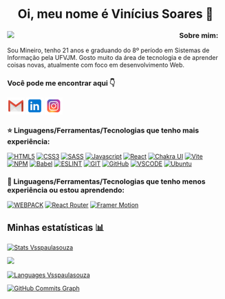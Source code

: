 <h1 align="center">Oi, meu nome é Vinícius Soares 🐉</h1>
  
<div>  
  <img align="left" src="https://c.tenor.com/whgQwNlVvNkAAAAi/xero-code.gif" width='400'/>
  <div align="">
      <h3>Sobre mim: </h3>
      <p>Sou Mineiro, tenho 21 anos e  graduando do 8º período em Sistemas de Informação pela UFVJM. Gosto muito da área de tecnologia e de aprender coisas novas, atualmente com foco em desenvolvimento Web. </p>
  </div>
</div>

<div> 
    <h3 align="left">Você pode me encontrar aqui 👇</h3>  
    <a href="mailto:vsspaulasouza@gmail.com"><img src="https://raw.githubusercontent.com/Vsspaulasouza/Vsspaulasouza/main/icons/gmail.svg" width="40px" title="Email" /></a>
    <a href="https://br.linkedin.com/in/vinicius-soares-ps"><img src="https://raw.githubusercontent.com/Vsspaulasouza/Vsspaulasouza/main/icons/linkedin.svg" width="40px" title="LinkedIn" /></a>
    <a href="https://www.instagram.com/viniciussoares_ps/"><img src="https://raw.githubusercontent.com/Vsspaulasouza/Vsspaulasouza/main/icons/instagram.svg" width="40px" title="Instagram" /></a>
</div>

<div align="left">
    <h3>⭐ Linguagens/Ferramentas/Tecnologias que tenho mais experiência:</h3>
    <div>
      <a href="https://developer.mozilla.org/pt-BR/docs/Web/HTML"><img src="https://img.shields.io/badge/HTML5-E34F26?style=for-the-badge&logo=html5&logoColor=white" alt="HTML5" /></a>
      <a href="https://developer.mozilla.org/pt-BR/docs/Web/CSS"><img src="https://img.shields.io/badge/CSS3-1572B6?style=for-the-badge&logo=css3&logoColor=white" alt="CSS3" /></a>
      <a href="https://sass-lang.com/"><img src="https://img.shields.io/badge/Sass-CC6699?style=for-the-badge&logo=sass&logoColor=white" alt="SASS" /></a>
      <a href="https://developer.mozilla.org/pt-BR/docs/Web/JavaScript"><img src="https://img.shields.io/badge/JavaScript-F7DF1E?style=for-the-badge&logo=javascript&logoColor=black" alt="Javascript" /></a>
      <a href="https://pt-br.reactjs.org/"><img src="https://img.shields.io/badge/React-20232A?style=for-the-badge&logo=react&logoColor=61DAFB" alt="React" /></a>
      <a href="https://chakra-ui.com/"><img src="https://img.shields.io/badge/Chakra_UI-2C7A7B?style=for-the-badge&logo=chakraui&logoColor=white" alt="Chakra UI" /></a>
      <a href="https://vitejs.dev/"><img src="https://img.shields.io/badge/Vite-646CFF?style=for-the-badge&logo=vite&logoColor=black" alt="Vite" /></a>
      <a href="https://www.npmjs.com/"><img src="https://img.shields.io/badge/npm-CB3837?style=for-the-badge&logo=npm&logoColor=white" alt="NPM" /></a>
      <a href="https://babeljs.io/"><img src="https://img.shields.io/badge/Babel-F9DC3E?style=for-the-badge&logo=babel&logoColor=black" alt="Babel" /></a>
      <a href="https://eslint.org/"><img src="https://img.shields.io/badge/ESLint-5050C3?style=for-the-badge&logo=eslint&logoColor=white" alt="ESLINT" /></a>
      <a href="https://git-scm.com/"><img src="https://img.shields.io/badge/Git-107C10?style=for-the-badge&logo=git&logoColor=white" alt="GIT" /></a>
      <a href="https://github.com/"><img src="https://img.shields.io/badge/GitHub-100000?style=for-the-badge&logo=github&logoColor=white" alt="GitHub" /></a>
      <a href="https://code.visualstudio.com/"><img src="https://img.shields.io/badge/VS_Code-0078D4?style=for-the-badge&logo=visual%20studio%20code&logoColor=white" alt="VSCODE" /></a>
      <a href="https://ubuntu.com/download"><img src="https://img.shields.io/badge/Ubuntu-301232?style=for-the-badge&logo=ubuntu&logoColor=white" alt="Ubuntu" /></a>
    </div>
    </div>

<h3 align="left">📖 Linguagens/Ferramentas/Tecnologias que tenho menos experiência ou estou aprendendo:</h3>
<div>
  <a href="https://webpack.js.org/"><img src="https://img.shields.io/badge/Webpack-1C78C0?style=for-the-badge&logo=webpack&logoColor=white" alt="WEBPACK" /></a> 
  <a href="https://reactrouter.com/"><img src="https://img.shields.io/badge/React_Router-F44250?style=for-the-badge&logo=reactrouter&logoColor=white" alt="React Router"/></a> 
  <a href="https://www.framer.com/motion/"><img src="https://img.shields.io/badge/Framer_Motion-0055FF?style=for-the-badge&logo=framer&logoColor=white" alt="Framer Motion"/></a> 
</div> 
  
## Minhas estatísticas 📊
<a href="http://www.github.com/Vsspaulasouza"><img src="https://github-readme-stats.vercel.app/api?username=vsspaulasouza&show_icons=true&count_private=true&theme=github_dark&hide=stars&custom_title=Vinícius Soares GitHub Stats" alt="Stats Vsspaulasouza" /></a>
  
<a href="http://www.github.com/Vsspaulasouza"><img src="https://github-readme-streak-stats.herokuapp.com/?user=Vsspaulasouza&theme=neon-dark&date_format=j%20M%5B%20Y%5D&stroke=E4E2E2&ring=4C8EDA&currStreakNum=C3D1D9&sideNums=4C8EDA&currStreakLabel=4C8EDA&sideLabels=C2D0D8&dates=909BA2&fire=E34C2D&border=FFFFFF&background=0D1117" /></a>
  
<a href="http://www.github.com/Vsspaulasouza"><img src="https://github-readme-stats.vercel.app/api/top-langs/?username=anuraghazra&theme=github_dark&layout=compact&langs_count=4" alt="Languages Vsspaulasouza" /></a>
  
<a href="http://www.github.com/Vsspaulasouza"><img src="https://activity-graph.herokuapp.com/graph?username=Vsspaulasouza&bg_color=0D1117&color=ffffff&line=4C8EDA&point=ffffff&area_color=171717&area=true&radius=10&custom_title=Vin%C3%ADcius%20GitHub%20Commits%20Graph" alt="GitHub Commits Graph" /></a>
